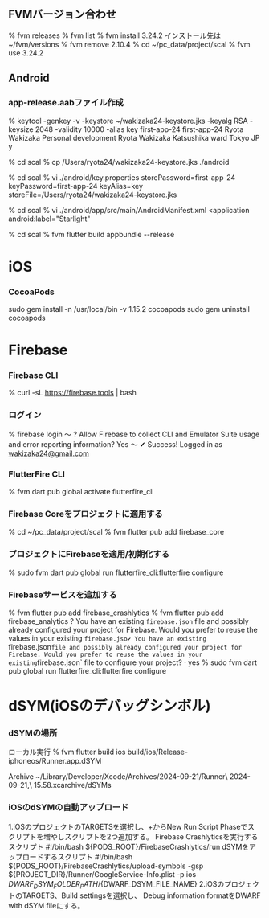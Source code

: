 
## FVMバージョン合わせ
% fvm releases
% fvm list
% fvm install 3.24.2
インストール先は~/fvm/versions
% fvm remove 2.10.4
% cd ~/pc_data/project/scal
% fvm use 3.24.2


## Android
### app-release.aabファイル作成
% keytool -genkey -v -keystore ~/wakizaka24-keystore.jks -keyalg RSA -keysize 2048 -validity 10000 -alias key
first-app-24
first-app-24
Ryota Wakizaka
Personal development
Ryota Wakizaka
Katsushika ward
Tokyo
JP
y

% cd scal
% cp /Users/ryota24/wakizaka24-keystore.jks ./android

% cd scal
% vi ./android/key.properties
storePassword=first-app-24
keyPassword=first-app-24
keyAlias=key
storeFile=/Users/ryota24/wakizaka24-keystore.jks

% cd scal
% vi ./android/app/src/main/AndroidManifest.xml
<application
android:label="Starlight"

% cd scal
% fvm flutter build appbundle --release

# iOS
### CocoaPods
sudo gem install -n /usr/local/bin -v 1.15.2 cocoapods
sudo gem uninstall cocoapods

# Firebase
### Firebase CLI
% curl -sL https://firebase.tools | bash

### ログイン
% firebase login
〜
? Allow Firebase to collect CLI and Emulator Suite usage and error reporting information? Yes
〜
✔  Success! Logged in as wakizaka24@gmail.com

### FlutterFire CLI
% fvm dart pub global activate flutterfire_cli

### Firebase Coreをプロジェクトに適用する
% cd ~/pc\_data/project/scal
% fvm flutter pub add firebase_core

### プロジェクトにFirebaseを適用/初期化する
% sudo fvm dart pub global run flutterfire_cli:flutterfire configure

### Firebaseサービスを追加する
% fvm flutter pub add firebase_crashlytics
% fvm flutter pub add firebase_analytics
? You have an existing `firebase.json` file and possibly already configured your project for Firebase. Would you prefer to reuse the values in your existing `firebase.jso✔ You have an existing `firebase.json` file and possibly already configured your project for Firebase. Would you prefer to reuse the values in your existing `firebase.json` file to configure your project? · yes
% sudo fvm dart pub global run flutterfire_cli:flutterfire configure

# dSYM(iOSのデバッグシンボル)

### dSYMの場所
ローカル実行
% fvm flutter build ios
build/ios/Release-iphoneos/Runner.app.dSYM

Archive
~/Library/Developer/Xcode/Archives/2024-09-21/Runner\ 2024-09-21\,\ 15.58.xcarchive/dSYMs

### iOSのdSYMの自動アップロード
1.iOSのプロジェクトのTARGETSを選択し、+からNew Run Script Phaseでスクリプトを増やしスクリプトを2つ追加する。
Firebase Crashlyticsを実行するスクリプト
#!/bin/bash
${PODS_ROOT}/FirebaseCrashlytics/run
dSYMをアップロードするスクリプト
#!/bin/bash
${PODS_ROOT}/FirebaseCrashlytics/upload-symbols -gsp ${PROJECT_DIR}/Runner/GoogleService-Info.plist -p ios ${DWARF_DSYM_FOLDER_PATH}/${DWARF_DSYM_FILE_NAME}
2.iOSのプロジェクトのTARGETS、Build settingsを選択し、
Debug information formatをDWARF with dSYM fileにする。